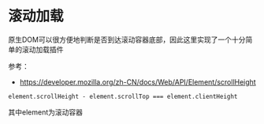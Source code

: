 滚动加载
===

原生DOM可以很方便地判断是否到达滚动容器底部，因此这里实现了一个十分简单的滚动加载插件

参考：
* https://developer.mozilla.org/zh-CN/docs/Web/API/Element/scrollHeight


```
element.scrollHeight - element.scrollTop === element.clientHeight
```
其中element为滚动容器